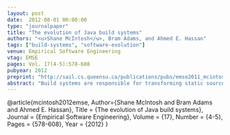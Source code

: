 ```yaml
---
layout: post
date:  2012-08-01 00:00:00
type: "journalpaper"
title: "The evolution of Java build systems"
authors: "<u>Shane McIntosh</u>, Bram Adams, and Ahmed E. Hassan"
tags: ["build-systems", "software-evolution"]
venue: Empirical Software Engineering
vtag: EMSE
pages: Vol. 17(4-5):578-608
pubyear: 2012
preprint: "http://sail.cs.queensu.ca/publications/pubs/emse2011_mcintosh.pdf"
abstract: "Build systems are responsible for transforming static source code artifacts into executable software. While build systems play such a crucial role in software development and maintenance, they have been largely ignored by software evolution researchers. However, a firm understanding of build system aging processes is needed in order to allow project managers to allocate personnel and resources to build system maintenance tasks effectively, and reduce the build maintenance overhead on regular development activities. In this paper, we study the evolution of build systems based on two popular Java build languages (i.e., ANT and Maven) from two perspectives: (1) a static perspective, where we examine the complexity of build system specifications using software metrics adopted from the source code domain; and (2) a dynamic perspective, where the complexity and coverage of representative build runs are measured. Case studies of the build systems of six open source build projects with a combined history of 172 releases show that build system and source code size are highly correlated, with source code restructurings often requiring build system restructurings. Furthermore, we find that Java build systems evolve dynamically in terms of duration and recursive depth of the directory hierarchy."
---
```

@article{mcintosh2012emse,
	Author={Shane McIntosh and Bram Adams and Ahmed E. Hassan},
	Title = {The evolution of Java build systems},
	Journal = {Empirical Software Engineering},
	Volume = {17},
	Number = {4-5},
	Pages = {578-608},
	Year = {2012}
}
